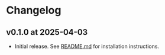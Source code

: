 # Changelog

## v0.1.0 at 2025-04-03

- Initial release. See [README.md](README.md) for installation instructions.

